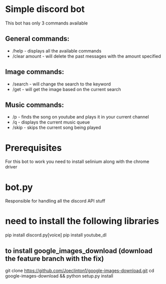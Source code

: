 # Simple discord bot
This bot has only 3 commands available


## General commands:
- /help - displays all the available commands
- /clear amount - will delete the past messages with the amount specified

## Image commands:
- /search <keywords> - will change the search to the keyword
- /get - will get the image based on the current search

## Music commands:
- /p <keywords> - finds the song on youtube and plays it in your current channel
- /q - displays the current music queue
- /skip - skips the current song being played


# Prerequisites
For this bot to work you need to install selinium along with the chrome driver

# bot.py
Responsible for handling all the discord API stuff

# need to install the following libraries
pip install discord.py[voice]
pip install youtube_dl

## to install google_images_download (download the feature branch with the fix)
git clone https://github.com/Joeclinton1/google-images-download.git
cd google-images-download && python setup.py install